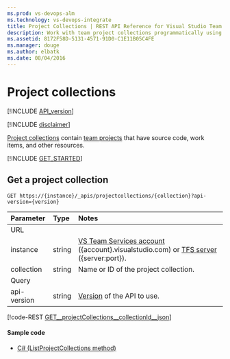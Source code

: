 ```yaml
---
ms.prod: vs-devops-alm
ms.technology: vs-devops-integrate
title: Project Collections | REST API Reference for Visual Studio Team Services and Team Foundation Server
description: Work with team project collections programmatically using the REST APIs for Visual Studio Team Services and Team Foundation Server.
ms.assetid: 8172F58D-5131-4571-91D0-C1E11B05C4FE
ms.manager: douge
ms.author: elbatk
ms.date: 08/04/2016
---
```


# Project collections
[!INCLUDE [API_version](../_data/version-preview2.md)]

[!INCLUDE [disclaimer](../_data/disclaimer.md)]

[Project collections](http://msdn.microsoft.com/en-us/library/dd236915.aspx) contain [team projects](./projects.md) that have source code, work items, and other resources.

[!INCLUDE [GET_STARTED](../_data/get-started.md)]

## Get a project collection
<a id="GetProjectCollection"></a>

```no-highlight
GET https://{instance}/_apis/projectcollections/{collection}?api-version={version}
```

| Parameter   | Type   | Notes                                                                                                                       
|:------------|:-------|:----------------------------------------------------------------------------------------------------------------------------
| URL
| instance    | string | [VS Team Services account](/integrate/get-started/rest/basics.md#vs-team-services) ({account}.visualstudio.com) or [TFS server](/integrate/get-started/rest/basics.md#tfs) ({server:port}).
| collection  | string | Name or ID of the project collection.                                                     
| Query
| api-version | string | [Version](../../get-started/rest/basics.md#versions) of the API to use.

[!code-REST [GET__projectCollections__collectionId__json](./_data/projectCollections/GET__projectCollections__collectionId_.json)]

#### Sample code

* [C# (ListProjectCollections method)](https://github.com/Microsoft/vsts-dotnet-samples/blob/master/Microsoft.TeamServices.Samples.Client/ProjectsAndTeams/ProjectCollectionsSample.cs#L14)